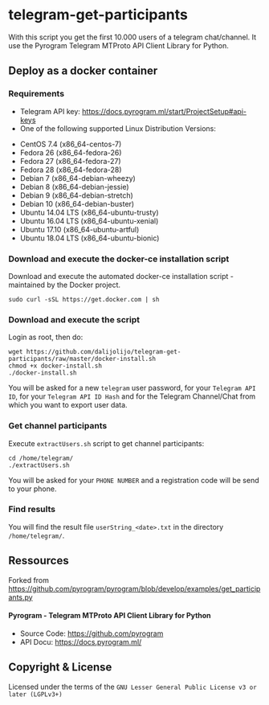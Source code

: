 # telegram-get-participants

With this script you get the first 10.000 users of a telegram chat/channel. It use the Pyrogram Telegram MTProto API Client Library for Python.


## Deploy as a docker container

### Requirements
- Telegram API key: https://docs.pyrogram.ml/start/ProjectSetup#api-keys
- One of the following supported Linux Distribution Versions:
* CentOS 7.4 (x86_64-centos-7)
* Fedora 26 (x86_64-fedora-26)
* Fedora 27 (x86_64-fedora-27)
* Fedora 28 (x86_64-fedora-28)
* Debian 7 (x86_64-debian-wheezy)
* Debian 8 (x86_64-debian-jessie)
* Debian 9 (x86_64-debian-stretch)
* Debian 10 (x86_64-debian-buster)
* Ubuntu 14.04 LTS (x86_64-ubuntu-trusty)
* Ubuntu 16.04 LTS (x86_64-ubuntu-xenial)
* Ubuntu 17.10 (x86_64-ubuntu-artful)
* Ubuntu 18.04 LTS (x86_64-ubuntu-bionic)


### Download and execute the docker-ce installation script

Download and execute the automated docker-ce installation script - maintained by the Docker project.

```
sudo curl -sSL https://get.docker.com | sh
```


### Download and execute the script
Login as root, then do:

```
wget https://github.com/dalijolijo/telegram-get-participants/raw/master/docker-install.sh
chmod +x docker-install.sh
./docker-install.sh
```
You will be asked for a new `telegram` user password, for your `Telegram API ID`, for your `Telegram API ID Hash` and for the Telegram Channel/Chat from which you want to export user data.


### Get channel participants


Execute `extractUsers.sh` script to get channel participants:

```
cd /home/telegram/
./extractUsers.sh
```
You will be asked for your `PHONE NUMBER` and a registration code will be send to your phone.


### Find results
You will find the result file `userString_<date>.txt` in the directory `/home/telegram/`.


## Ressources
Forked from https://github.com/pyrogram/pyrogram/blob/develop/examples/get_participants.py


#### Pyrogram - Telegram MTProto API Client Library for Python
- Source Code: https://github.com/pyrogram
- API Docu: https://docs.pyrogram.ml/


## Copyright & License
Licensed under the terms of the `GNU Lesser General Public License v3 or later (LGPLv3+)`
